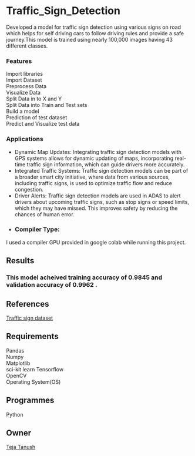 # Traffic_Sign_Detection
Developed a model for traffic sign detection using various signs on road which helps for self driving cars to follow driving rules and provide a safe journey.This model is trained using nearly 100,000 images having 43 different classes.
### Features
Import  libraries                                                                                                                                                                                                           
Import Dataset                                                                                                                                                                                                              
Preprocess Data                                                                                                                                                                                                             
Visualize Data                                                                                                                                                                                                              
Split Data in to X and Y                                                                                                                                                                                                    
Split Data into Train and Test sets                                                                                                                                                                                         
Build a model                                                                                                                                                                                                               
Prediction of test dataset                                                                                                                                                                                                  
Predict and Visualize test data
### Applications
* Dynamic Map Updates: Integrating traffic sign detection models with GPS systems allows for dynamic updating of maps, incorporating real-time traffic sign information, which can guide drivers more accurately.
* Integrated Traffic Systems: Traffic sign detection models can be part of a broader smart city initiative, where data from various sources, including traffic signs, is used to optimize traffic flow and reduce congestion.
* Driver Alerts: Traffic sign detection models are used in ADAS to alert drivers about upcoming traffic signs, such as stop signs or speed limits, which they may have missed. This improves safety by reducing the chances of human error.
* ### Compiler Type:  
I used a compiler GPU provided in google colab while running this project.
## Results  
### This model acheived training accuracy of 0.9845 and validation accuracy of 0.9962 .
## References  
[Traffic sign dataset](https://www.kaggle.com/datasets/meowmeowmeowmeowmeow/gtsrb-german-traffic-sign)
## Requirements  
Pandas  
Numpy  
Matplotlib  
sci-kit learn 
Tensorflow                                                                                                                                                                                                                  
OpenCV                                                                                                                                                                                                                      
Operating System(OS)
## Programmes  
Python  
## Owner  
[Teja Tanush](https://github.com/tejatanush) 
